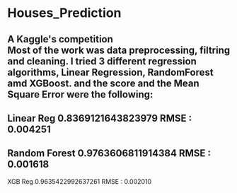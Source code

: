 # Houses_Prediction
A Kaggle's competition
<br>
Most of the work was data preprocessing, filtring and cleaning.
I tried 3 different regression algorithms, Linear Regression, RandomForest amd XGBoost.
and the score and the Mean Square Error were the following:
----
Linear Reg
0.8369121643823979
RMSE :  0.004251
---------------------------------------
Random Forest
0.9763606811914384
RMSE :  0.001618
---------------------------------------
XGB Reg
0.9635422992637261
RMSE :  0.002010

